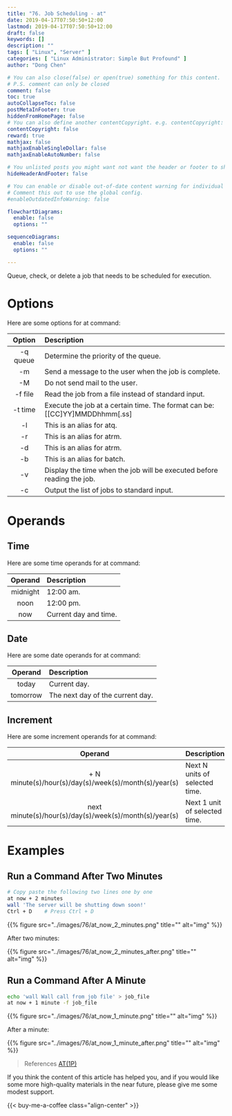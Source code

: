 ```yaml
---
title: "76. Job Scheduling - at"
date: 2019-04-17T07:50:50+12:00
lastmod: 2019-04-17T07:50:50+12:00
draft: false
keywords: []
description: ""
tags: [ "Linux", "Server" ]
categories: [ "Linux Administrator: Simple But Profound" ]
author: "Dong Chen"

# You can also close(false) or open(true) something for this content.
# P.S. comment can only be closed
comment: false
toc: true
autoCollapseToc: false
postMetaInFooter: true
hiddenFromHomePage: false
# You can also define another contentCopyright. e.g. contentCopyright: "This is another copyright."
contentCopyright: false
reward: true
mathjax: false
mathjaxEnableSingleDollar: false
mathjaxEnableAutoNumber: false

# You unlisted posts you might want not want the header or footer to show
hideHeaderAndFooter: false

# You can enable or disable out-of-date content warning for individual post.
# Comment this out to use the global config.
#enableOutdatedInfoWarning: false

flowchartDiagrams:
  enable: false
  options: ""

sequenceDiagrams: 
  enable: false
  options: ""

---
```


Queue, check, or delete a job that needs to be scheduled for execution.

<!--more-->

# Options

Here are some options for at command:

| Option | Description |
|:---------------:|:---------------|
| -q queue | Determine the priority of the queue. |
| -m | Send a message to the user when the job is complete. |
| -M | Do not send mail to the user. |
| -f file | Read the job from a file instead of standard input. |
| -t time | Execute the job at a certain time. The format can be: [[CC]YY]MMDDhhmm[.ss] |
| -l | This is an alias for atq. |
| -r | This is an alias for atrm. |
| -d | This is an alias for atrm. |
| -b | This is an alias for batch. |
| -v | Display the time when the job will be executed before reading the job. |
| -c | Output the list of jobs to standard input. |

# Operands

## Time

Here are some time operands for at command:

| Operand | Description |
|:---------------:|:---------------|
| midnight | 12:00 am. |
| noon | 12:00 pm. |
| now | Current day and time. |

## Date

Here are some date operands for at command:

| Operand | Description |
|:---------------:|:---------------|
| today | Current day. |
| tomorrow | The next day of the current day. |

## Increment

Here are some increment operands for at command:

| Operand | Description |
|:---------------:|:---------------|
| + N minute(s)/hour(s)/day(s)/week(s)/month(s)/year(s) | Next N units of selected time. |
| next minute(s)/hour(s)/day(s)/week(s)/month(s)/year(s) | Next 1 unit of selected time. |

# Examples

## Run a Command After Two Minutes

```bash
# Copy paste the following two lines one by one
at now + 2 minutes
wall 'The server will be shutting down soon!'
Ctrl + D    # Press Ctrl + D
```

{{% figure src="../images/76/at_now_2_minutes.png" title="" alt="img" %}}

After two minutes:

{{% figure src="../images/76/at_now_2_minutes_after.png" title="" alt="img" %}}

## Run a Command After A Minute

```bash
echo 'wall Wall call from job file' > job_file
at now + 1 minute -f job_file
```

{{% figure src="../images/76/at_now_1_minute.png" title="" alt="img" %}}

After a minute:

{{% figure src="../images/76/at_now_1_minute_after.png" title="" alt="img" %}}

> References
> [AT(1P)](http://man7.org/linux/man-pages/man1/at.1p.html)

If you think the content of this article has helped you, and if you would like some more high-quality materials in the near future, please give me some modest support.

<!-- Buy Me a Coffee Button -->
{{< buy-me-a-coffee class="align-center" >}}
